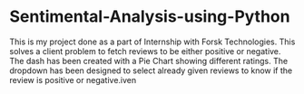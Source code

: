 # Sentimental-Analysis-using-Python
This is my project done as a part of Internship with Forsk Technologies. This solves a client problem to fetch reviews to be either positive or negative. The dash has been created with a Pie Chart showing different ratings. The dropdown has been designed to select already given reviews to know if the review is positive or negative.iven
